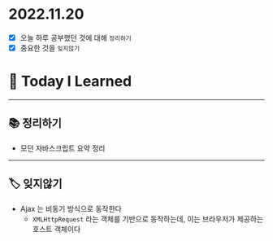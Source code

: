 # 2022.11.20

- [x]  오늘 하루 공부했던 것에 대해 `정리하기`
- [x]  중요한 것을 `잊지않기`

# 🚩 Today I Learned

---

## 📚 정리하기

- 모던 자바스크립트 요약 정리

---

## 🏷 잊지않기

- Ajax 는 비동기 방식으로 동작한다
    - `XMLHttpRequest` 라는 객체를 기반으로 동작하는데, 이는 브라우저가 제공하는 호스트 객체이다